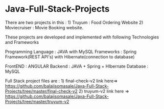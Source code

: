 # Java-Full-Stack-Projects

There are two projects in this : 1) Truyum : Food Ordering Website
                                 2) Moviecruiser : Movie Booking website. 
                                 
                                 
These projects are developed and implemented with following Technologies and Frameworks

Programming Language : JAVA with MySQL
Frameworks : Spring Framework(REST API's) with Hibernate(connection to database)

FrontEND : ANGULAR
Backend  : JAVA + Spring + HIbernate
Database : MySQL 

Full Stack project files are : 1) final-check-v2 link here=> https://github.com/balajisomasale/Java-Full-Stack-Projects/tree/master/final-check-v2
                               2) truyum-v2 link here => https://github.com/balajisomasale/Java-Full-Stack-Projects/tree/master/truyum-v2
